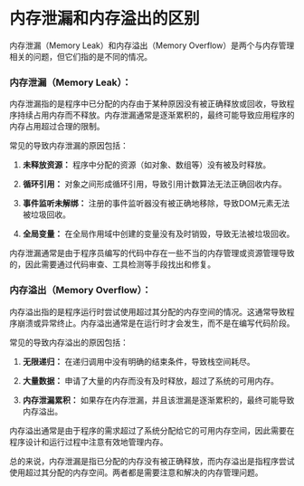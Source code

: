 # 内存泄漏和内存溢出的区别

内存泄漏（Memory Leak）和内存溢出（Memory Overflow）是两个与内存管理相关的问题，但它们指的是不同的情况。

### 内存泄漏（Memory Leak）：

内存泄漏指的是程序中已分配的内存由于某种原因没有被正确释放或回收，导致程序持续占用内存而不释放。内存泄漏通常是逐渐累积的，最终可能导致应用程序的内存占用超过合理的限制。

常见的导致内存泄漏的原因包括：

1. **未释放资源：** 程序中分配的资源（如对象、数组等）没有被及时释放。

2. **循环引用：** 对象之间形成循环引用，导致引用计数算法无法正确回收内存。

3. **事件监听未解绑：** 注册的事件监听器没有被正确地移除，导致DOM元素无法被垃圾回收。

4. **全局变量：** 在全局作用域中创建的变量没有及时销毁，导致无法被垃圾回收。

内存泄漏通常是由于程序员编写的代码中存在一些不当的内存管理或资源管理导致的，因此需要通过代码审查、工具检测等手段找出和修复。

### 内存溢出（Memory Overflow）：

内存溢出指的是程序运行时尝试使用超过其分配的内存空间的情况。这通常导致程序崩溃或异常终止。内存溢出通常是在运行时才会发生，而不是在编写代码阶段。

常见的导致内存溢出的原因包括：

1. **无限递归：** 在递归调用中没有明确的结束条件，导致栈空间耗尽。

2. **大量数据：** 申请了大量的内存而没有及时释放，超过了系统的可用内存。

3. **内存泄漏累积：** 如果存在内存泄漏，并且该泄漏是逐渐累积的，最终可能导致内存溢出。

内存溢出通常是由于程序的需求超过了系统分配给它的可用内存空间，因此需要在程序设计和运行过程中注意有效地管理内存。

总的来说，内存泄漏是指已分配的内存没有被正确释放，而内存溢出是指程序尝试使用超过其分配的内存空间。两者都是需要注意和解决的内存管理问题。